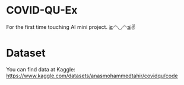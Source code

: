 # COVID-QU-Ex
For the first time touching AI mini project. ≧◠◡◠≦✌
# Dataset
You can find data at Kaggle: https://www.kaggle.com/datasets/anasmohammedtahir/covidqu/code
